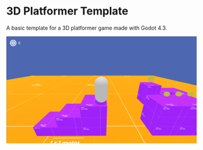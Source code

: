 # 3D Platformer Template

A basic template for a 3D platformer game made with Godot 4.3.

![Gameplay Screenshot](docs/gameplay_screenshot.png)